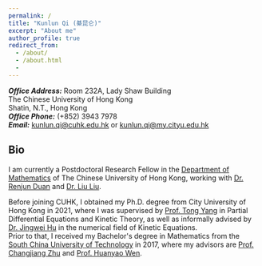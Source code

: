 ```yaml
---
permalink: /
title: "Kunlun Qi (綦昆仑)"
excerpt: "About me"
author_profile: true
redirect_from: 
  - /about/
  - /about.html
  - 
---
```

**_Office Address:_** Room 232A, Lady Shaw Building <br>
The Chinese University of Hong Kong <br>
Shatin, N.T., Hong Kong<br>
**_Office Phone:_** (+852) 3943 7978<br>
**_Email:_** <kunlun.qi@cuhk.edu.hk> or <kunlun.qi@my.cityu.edu.hk>

## Bio
I am currently a Postdoctoral Research Fellow in the [Department of Mathematics](https://www.math.cuhk.edu.hk/) of The Chinese University of Hong Kong, working with [Dr. Renjun Duan](https://www.math.cuhk.edu.hk/~rjduan/) and [Dr. Liu Liu](https://www.math.cuhk.edu.hk/~lliu/).

Before joining CUHK, I obtained my Ph.D. degree from City University of Hong Kong in 2021, where I was supervised by [Prof. Tong Yang](https://www.cityu.edu.hk/ma/people/profile/yangt.htm) in Partial Differential Equations and Kinetic Theory, 
as well as informally advised by [Dr. Jingwei Hu](https://www.math.purdue.edu/~hu342/Site/Home.html) in the numerical field of Kinetic Equations.<br>
Prior to that, I received my Bachelor's degree in Mathematics from the [South China University of Technology](https://www.scut.edu.cn/new/) in 2017, 
where my advisors are [Prof. Changjiang Zhu](http://www2.scut.edu.cn/math/2017/1227/c14582a242269/page.htm) and [Prof. Huanyao Wen](http://www2.scut.edu.cn/math/2017/1227/c14582a242252/page.htm).
